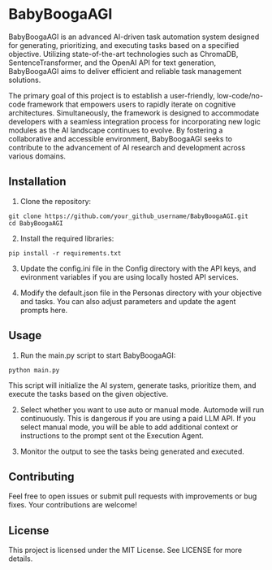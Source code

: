 # BabyBoogaAGI
BabyBoogaAGI is an advanced AI-driven task automation system designed for generating, prioritizing, and executing tasks based on a specified objective. Utilizing state-of-the-art technologies such as ChromaDB, SentenceTransformer, and the OpenAI API for text generation, BabyBoogaAGI aims to deliver efficient and reliable task management solutions.

The primary goal of this project is to establish a user-friendly, low-code/no-code framework that empowers users to rapidly iterate on cognitive architectures. Simultaneously, the framework is designed to accommodate developers with a seamless integration process for incorporating new logic modules as the AI landscape continues to evolve. By fostering a collaborative and accessible environment, BabyBoogaAGI seeks to contribute to the advancement of AI research and development across various domains.

## Installation
1. Clone the repository:

```
git clone https://github.com/your_github_username/BabyBoogaAGI.git
cd BabyBoogaAGI
```

2. Install the required libraries:

```
pip install -r requirements.txt
```
3. Update the config.ini file in the Config directory with the API keys, and evironment variables if you are using locally hosted API services.

4. Modify the default.json file in the Personas directory with your objective and tasks. You can also adjust parameters and update the agent prompts here.

## Usage
1. Run the main.py script to start BabyBoogaAGI:

```
python main.py
```
This script will initialize the AI system, generate tasks, prioritize them, and execute the tasks based on the given objective.

2. Select whether you want to use auto or manual mode. Automode will run continuously. This is dangerous if you are using a paid LLM API. If you select manual mode, you will be able to add additional context or instructions to the prompt sent ot the Execution Agent.

3. Monitor the output to see the tasks being generated and executed.

## Contributing
Feel free to open issues or submit pull requests with improvements or bug fixes. Your contributions are welcome!

## License
This project is licensed under the MIT License. See LICENSE for more details.
